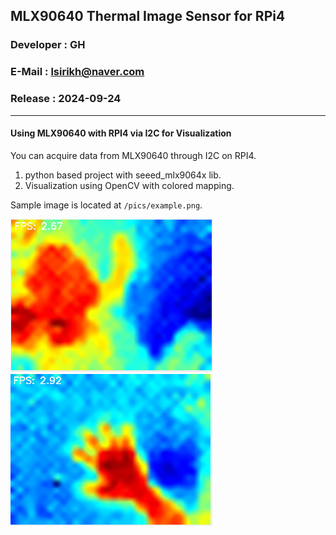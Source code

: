 ## MLX90640 Thermal Image Sensor for RPi4

### Developer : GH
### E-Mail : lsirikh@naver.com
### Release : 2024-09-24

<hr>

#### Using MLX90640 with RPI4 via I2C for Visualization 

You can acquire data from MLX90640 through I2C on RPI4.  

1. python based project with seeed_mlx9064x lib.
2. Visualization using OpenCV with colored mapping.  

Sample image is located at `/pics/example.png`.

![Sample Image](./pics/example1.jpg)
![Sample Image](./pics/example2.jpg)